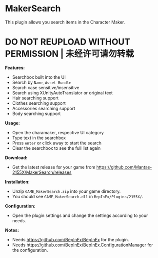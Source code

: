 # MakerSearch

This plugin allows you search items in the Character Maker.  

# DO NOT REUPLOAD WITHOUT PERMISSION | 未经许可请勿转载

**Features:**  
* Searchbox built into the UI  
* Search by `Name`, `Asset Bundle`  
* Search case sensitive/insensitive  
* Search using XUnityAutoTranslator or original text  
* Hair searching support  
* Clothes searching support  
* Accessories searching support  
* Body searching support

**Usage:**  
* Open the charamaker, respective UI category  
* Type text in the searchbox  
* Press `enter` or click away to start the search  
* Clear the searchbox to see the full list again  

**Download:**  
* Get the latest release for your game from https://github.com/Mantas-2155X/MakerSearch/releases  

**Installation:**  
* Unzip `GAME_MakerSearch.zip` into your game directory.  
* You should see `GAME_MakerSearch.dll` in `BepInEx/Plugins/2155X/`.  

**Configuration:**  
* Open the plugin settings and change the settings according to your needs.  

**Notes:**
* Needs https://github.com/BepInEx/BepInEx for the plugin.
* Needs https://github.com/BepInEx/BepInEx.ConfigurationManager for the configuration.
